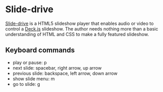 Slide-drive
===========
[Slide-drive](https://github.com/dseif/slide-drive) is a HTML5 slideshow player that enables audio or video to control a [Deck.js](http://imakewebthings.github.com/deck.js/) slideshow. The author needs nothing more than a basic understanding of HTML and CSS to make a fully featured slideshow.

Keyboard commands
-----------------
* play or pause: p
* next slide: spacebar, right arrow, up arrow
* previous slide: backspace, left arrow, down arrow
* show slide menu: m
* go to slide: g
